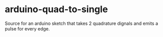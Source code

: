 # arduino-quad-to-single

Source for an arduino sketch that takes 2 quadrature dignals and emits a pulse for every edge.

